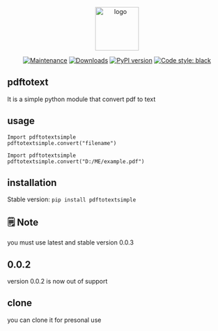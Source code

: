 <p align="center">
  <img alt="logo" src="https://github.com/Tech-with-anmol/pdftotextsimple/blob/main/images.png?raw=true" width='100px' height='100px'/>
</p>

<p align="center"><a href="https://GitHub.com/Tech-with-anmol/pdftotextsimple/graphs/commit-activity"><img src="https://img.shields.io/badge/Maintained%3F-yes-green.svg" alt="Maintenance"></a>
<a href="https://pepy.tech/project/pdftotextsimple"><img src="https://static.pepy.tech/personalized-badge/pdftotextsimple?period=total&amp;units=international_system&amp;left_color=orange&amp;right_color=brightgreen&amp;left_text=Downloads" alt="Downloads"></a>
<a href="https://pypi.python.org/pypi/pdftotextsimple/"><img src="https://badge.fury.io/py/pdftotextsimple.svg" alt="PyPI version"></a>
<a href="https://github.com/psf/black"><img alt="Code style: black" src="https://img.shields.io/badge/code%20style-black-000000.svg"></a>


## pdftotext
It is a simple python module that convert pdf to text
## usage
```
Import pdftotextsimple
pdftotextsimple.convert("filename")
```
```
Import pdftotextsimple
pdftotextsimple.convert("D:/ME/example.pdf")
```
## installation 
Stable version: `pip install pdftotextsimple`
## 🗒 Note
you must use latest and stable version 0.0.3 
## 0.0.2
version 0.0.2 is now out of support
## clone
you can clone it for presonal use 
